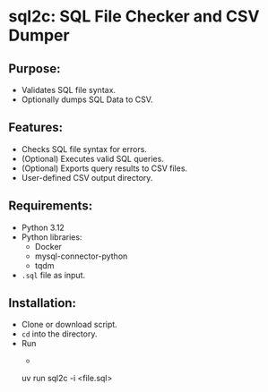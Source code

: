 # sql2c: SQL File Checker and CSV Dumper

## Purpose:

* Validates SQL file syntax.
* Optionally dumps SQL Data to CSV.

## Features:

* Checks SQL file syntax for errors.
* (Optional) Executes valid SQL queries.
* (Optional) Exports query results to CSV files.
* User-defined CSV output directory.

## Requirements:

* Python 3.12
* Python libraries:
    * Docker
    * mysql-connector-python
    * tqdm
* `.sql` file as input.

## Installation:

* Clone or download script.
* `cd` into the directory.
* Run
    * ``` bash
    uv run sql2c -i <file.sql>
    ```

